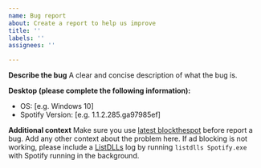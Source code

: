 ```yaml
---
name: Bug report
about: Create a report to help us improve
title: ''
labels: ''
assignees: ''

---
```


**Describe the bug**
A clear and concise description of what the bug is.

**Desktop (please complete the following information):**
 - OS: [e.g. Windows 10]
 - Spotify Version: [e.g. 1.1.2.285.ga97985ef]

**Additional context**
Make sure you use [latest blockthespot](https://github.com/mrpond/BlockTheSpot/releases) before report a bug.
Add any other context about the problem here. If ad blocking is not working, please include a [ListDLLs](https://docs.microsoft.com/en-us/sysinternals/downloads/listdlls) log by running `listdlls Spotify.exe` with Spotify running in the background.
